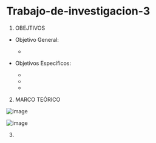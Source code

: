 # Trabajo-de-investigacion-3
1. OBEJTIVOS

  * Objetivo General:
    
    - 
    
  * Objetivos Específicos:

    - 
   
    - 
   
    - 

2. MARCO TEÓRICO

![image](https://user-images.githubusercontent.com/76132461/112328285-305e7300-8c84-11eb-9520-991fe5f566fd.png)

![image](https://user-images.githubusercontent.com/76132461/112348440-d4044f00-8c95-11eb-919d-0e0cb8c6b235.png)

3.
